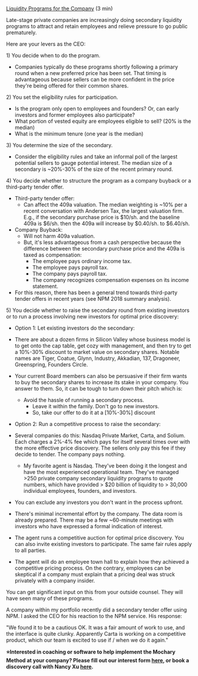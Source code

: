 [Liquidity Programs for the Company](https://docs.google.com/document/d/1z6S84UmEuggKiXVwjb00Qz633gda-6skwOS2T7iFvas/edit) (3 min)

Late-stage private companies are increasingly doing secondary liquidity programs to attract and retain employees and relieve pressure to go public prematurely.

Here are your levers as the CEO:

1\) You decide when to do the program.

- Companies typically do these programs shortly following a primary round when a new preferred price has been set. That timing is advantageous because sellers can be more confident in the price they're being offered for their common shares.

2\) You set the eligibility rules for participation.

- Is the program only open to employees and founders? Or, can early investors and former employees also participate?
- What portion of vested equity are employees eligible to sell? (20% is the median)
- What is the minimum tenure (one year is the median)

3\) You determine the size of the secondary.

- Consider the eligibility rules and take an informal poll of the largest potential sellers to gauge potential interest. The median size of a secondary is \~20%-30% of the size of the recent primary round.

4\) You decide whether to structure the program as a company buyback or a third-party tender offer.

- Third-party tender offer:
  - Can affect the 409a valuation. The median weighting is \~10% per a recent conversation with Andersen Tax, the largest valuation firm. E.g., if the secondary purchase price is $10/sh. and the baseline 409a is $6/sh. then the 409a will increase by $0.40/sh. to $6.40/sh.
- Company Buyback:
  - Will not harm 409a valuation.
  - But, it's less advantageous from a cash perspective because the difference between the secondary purchase price and the 409a is taxed as compensation:
    - The employee pays ordinary income tax.
    - The employee pays payroll tax.
    - The company pays payroll tax.
    - The company recognizes compensation expenses on its income statement.
- For this reason, there has been a general trend towards third-party tender offers in recent years (see NPM 2018 summary analysis).

5\) You decide whether to raise the secondary round from existing investors or to run a process involving new investors for optimal price discovery:

- Option 1: Let existing investors do the secondary:

- There are about a dozen firms in Silicon Valley whose business model is to get onto the cap table, get cozy with management, and then try to get a 10%-30% discount to market value on secondary shares. Notable names are Tiger, Coatue, Glynn, Industry, Akkadian, 137, Dragoneer, Greenspring, Founders Circle.

- Your current Board members can also be persuasive if their firm wants to buy the secondary shares to increase its stake in your company. You answer to them. So, it can be tough to turn down their pitch which is:

  - Avoid the hassle of running a secondary process.
    - Leave it within the family. Don't go to new investors.
    - So, take our offer to do it at a \[10%-30%\] discount

- Option 2: Run a competitive process to raise the secondary:

- Several companies do this: Nasdaq Private Market, Carta, and Solium. Each charges a 2%-4% fee which pays for itself several times over with the more effective price discovery. The sellers only pay this fee if they decide to tender. The company pays nothing.

  - My favorite agent is Nasdaq. They've been doing it the longest and have the most experienced operational team. They've managed \>250 private company secondary liquidity programs to quote numbers, which have provided \> $20 billion of liquidity to \> 30,000 individual employees, founders, and investors.

- You can exclude any investors you don't want in the process upfront.

- There's minimal incremental effort by the company. The data room is already prepared. There may be a few \~60-minute meetings with investors who have expressed a formal indication of interest.

- The agent runs a competitive auction for optimal price discovery. You can also invite existing investors to participate. The same fair rules apply to all parties.

- The agent will do an employee town hall to explain how they achieved a competitive pricing process. On the contrary, employees can be skeptical if a company must explain that a pricing deal was struck privately with a company insider.

You can get significant input on this from your outside counsel. They will have seen many of these programs.

A company within my portfolio recently did a secondary tender offer using NPM. I asked the CEO for his reaction to the NPM service. His response:

"We found it to be a cautious OK. It was a fair amount of work to use, and the interface is quite clunky. Apparently Carta is working on a competitive product, which our team is excited to use if / when we do it again."

**⭐Interested in coaching or software to help implement the Mochary Method at your company? Please fill out our interest form [here](https://mocharymethod.typeform.com/interest), or book a discovery call with Nancy Xu [here](https://calendly.com/nancy-mm/30).**
